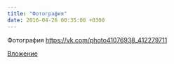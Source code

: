 ```yaml
---
title: "Фотография"
date: 2016-04-26 00:35:00 +0300
---
```


Фотография
https://vk.com/photo41076938_412279711

[Вложение](https://vk.com/photo41076938_412279711)
